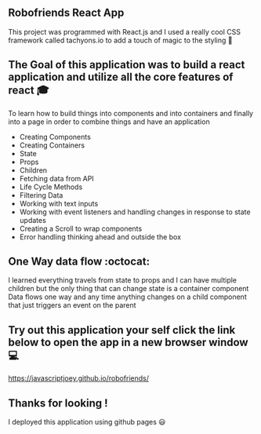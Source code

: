 ## Robofriends React App
This project was programmed with React.js
and I used a really cool CSS framework called tachyons.io to add a touch of magic to the styling :art:

## The Goal of this application was to build a react application and utilize all the core features of react :mortar_board:
To learn how to build things into components and into containers and finally into a page in order to combine things and have an application 

- Creating Components
- Creating Containers
- State
- Props
- Children
- Fetching data from API 
- Life Cycle Methods 
- Filtering Data 
- Working with text inputs 
- Working with event listeners and handling changes in response to state updates
- Creating a Scroll to wrap components 
- Error handling thinking ahead and outside the box

## One Way data flow :octocat:
I learned everything travels from state to props and I can have multiple children but the only thing that can change state is a container component
Data flows one way and any time anything changes on a child component that just triggers an event on the parent

## Try out this application your self click the link below to open the app in a new browser window :computer: 

https://javascriptjoey.github.io/robofriends/

## Thanks for looking !
I deployed this application using github pages :smiley:
